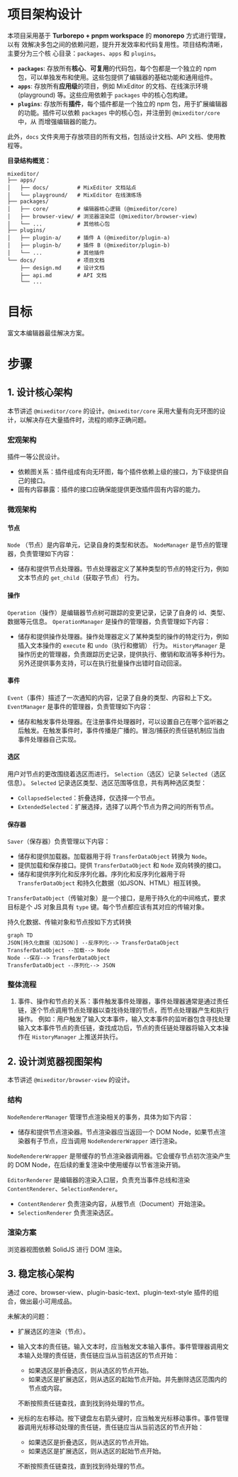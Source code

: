 # 项目架构设计

本项目采用基于 **Turborepo + pnpm workspace** 的 **monorepo** 方式进行管理，以有
效解决多包之间的依赖问题，提升开发效率和代码复用性。项目结构清晰，主要分为三个核
心目录：`packages`、`apps` 和 `plugins`。

- **`packages`**: 存放所有**核心**、**可复用**的代码包，每个包都是一个独立的 npm
  包，可以单独发布和使用。这些包提供了编辑器的基础功能和通用组件。
- **`apps`**: 存放所有**应用级**的项目，例如 MixEditor 的文档、在线演示环境
  (playground) 等。这些应用依赖于 `packages` 中的核心包构建。
- **`plugins`**: 存放所有**插件**，每个插件都是一个独立的 npm 包，用于扩展编辑器
  的功能。插件可以依赖 `packages` 中的核心包，并注册到 `@mixeditor/core` 中，从
  而增强编辑器的能力。

此外，`docs` 文件夹用于存放项目的所有文档，包括设计文档、API 文档、使用教程等。

**目录结构概览：**

```
mixeditor/
├── apps/
│   ├── docs/         # MixEditor 文档站点
│   └── playground/   # MixEditor 在线演练场
├── packages/
│   ├── core/         # 编辑器核心逻辑 (@mixeditor/core)
│   ├── browser-view/ # 浏览器渲染层 (@mixeditor/browser-view)
│   └── ...           # 其他核心包
├── plugins/
│   ├── plugin-a/     # 插件 A (@mixeditor/plugin-a)
│   ├── plugin-b/     # 插件 B (@mixeditor/plugin-b)
│   └── ...           # 其他插件
└── docs/             # 项目文档
    ├── design.md     # 设计文档
    ├── api.md        # API 文档
    └── ...
```
# 目标
富文本编辑器最佳解决方案。

# 步骤

## 1. 设计核心架构
本节讲述 `@mixeditor/core` 的设计。`@mixeditor/core` 采用大量有向无环图的设计，以解决存在大量插件时，流程的顺序正确问题。
### 宏观架构
插件一等公民设计。
* 依赖图关系：插件组成有向无环图，每个插件依赖上级的接口，为下级提供自己的接口。
* 固有内容暴露：插件的接口应确保能提供更改插件固有内容的能力。
### 微观架构
#### 节点
`Node` （节点）是内容单元，记录自身的类型和状态。
`NodeManager` 是节点的管理器，负责管理如下内容：
* 储存和提供节点处理器。节点处理器定义了某种类型的节点的特定行为，例如文本节点的 `get_child`（获取子节点） 行为。
#### 操作
`Operation`（操作）是编辑器节点树可跟踪的变更记录，记录了自身的 id、类型、数据等元信息。
`OperationManager` 是操作的管理器，负责管理如下内容：
* 储存和提供操作处理器。操作处理器定义了某种类型的操作的特定行为，例如插入文本操作的 `execute` 和 `undo`（执行和撤销） 行为。
`HistoryManager` 是操作历史的管理器，负责跟踪历史记录，提供执行、撤销和取消等多种行为。另外还提供事务支持，可以在执行批量操作出错时自动回滚。
#### 事件
`Event`（事件）描述了一次通知的内容，记录了自身的类型、内容和上下文。
`EventManager` 是事件的管理器，负责管理如下内容：
* 储存和触发事件处理器。在注册事件处理器时，可以设置自己在哪个监听器之后触发。在触发事件时，事件传播是广播的。冒泡/捕获的责任链机制应当由事件处理器自己实现。
#### 选区
用户对节点的更改围绕着选区而进行。
`Selection`（选区）记录 `Selected`（选区信息）。
`Selected` 记录选区类型、选区范围等信息，共有两种选区类型：
* `CollapsedSelected`：折叠选择，仅选择一个节点。
* `ExtendedSelected`：扩展选择，选择了以两个节点为界之间的所有节点。
#### 保存器
`Saver`（保存器）负责管理以下内容：
* 储存和提供加载器。加载器用于将 `TransferDataObject` 转换为 `Node`。
* 提供加载和保存接口。提供 `TransferDataObject` 和  `Node` 双向转换的接口。
* 储存和提供序列化和反序列化器。序列化和反序列化器用于将 `TransferDataObject` 和持久化数据（如JSON、HTML）相互转换。

`TransferDataObject`（传输对象）是一个接口，是用于持久化的中间格式，要求目标是个 JS 对象且具有 `type` 键。每个节点都应该有其对应的传输对象。

持久化数据、传输对象和节点按如下方式转换
```mermaid
graph TD
JSON[持久化数据（如JSON）] --反序列化--> TransferDataObject
TransferDataObject --加载--> Node
Node --保存--> TransferDataObject
TransferDataObject --序列化--> JSON
```
### 整体流程
1. 事件、操作和节点的关系：事件触发事件处理器，事件处理器通常是通过责任链，逐个节点调用节点处理器以查找待处理的节点，而节点处理器产生和执行操作。
	例如：用户触发了输入文本事件，输入文本事件的监听器包含寻找处理输入文本事件节点的责任链，查找成功后，节点的责任链处理器将输入文本操作在  `HistoryManager` 上推送并执行。


## 2. 设计浏览器视图架构
本节讲述 `@mixeditor/browser-view` 的设计。
### 结构
`NodeRendererManager` 管理节点渲染相关的事务，具体为如下内容：
* 储存和提供节点渲染器。节点渲染器应当返回一个 DOM Node，如果节点渲染器有子节点，应当调用 `NodeRendererWrapper` 进行渲染。

`NodeRendererWrapper` 是带缓存的节点渲染器调用器。它会缓存节点初次渲染产生的 DOM Node，在后续的重复渲染中使用缓存以节省渲染开销。

`EditorRenderer` 是编辑器的渲染入口层，负责充当事件总线和渲染 `ContentRenderer`、`SelectionRenderer`。
* `ContentRenderer` 负责渲染内容，从根节点（Document）开始渲染。
* `SelectionRenderer` 负责渲染选区。
### 渲染方案
浏览器视图依赖 SolidJS 进行 DOM 渲染。


## 3. 稳定核心架构
通过 core、browser-view、plugin-basic-text、plugin-text-style 插件的组合，做出最小可用成品。

未解决的问题：
* 扩展选区的渲染（节点）。
* 输入文本的责任链。输入文本时，应当触发文本输入事件。事件管理器调用文本输入处理的责任链，责任链应当从当前选区的节点开始：
  * 如果选区是折叠选区，则从选区的节点开始。
  * 如果选区是扩展选区，则从选区的起始节点开始。并先删除选区范围内的节点或内容。

  不断按照责任链查找，直到找到待处理的节点。

* 光标的左右移动。按下键盘左右箭头键时，应当触发光标移动事件。事件管理器调用光标移动处理的责任链，责任链应当从当前选区的节点开始：
  * 如果选区是折叠选区，则从选区的节点开始。
  * 如果选区是扩展选区，则从选区的起始节点开始。

  不断按照责任链查找，直到找到待处理的节点。

